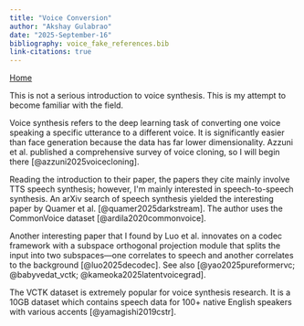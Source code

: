 ```yaml
---
title: "Voice Conversion"
author: "Akshay Gulabrao"
date: "2025-September-16"
bibliography: voice_fake_references.bib
link-citations: true
---
```

[Home](./index.html)


This is not a serious introduction to voice synthesis. This is my attempt to become familiar with the field.

Voice synthesis refers to the deep learning task of converting one voice speaking a specific utterance to a different voice. It is significantly easier than face generation because the data has far lower dimensionality. Azzuni et al. published a comprehensive survey of voice cloning, so I will begin there [@azzuni2025voicecloning].

Reading the introduction to their paper, the papers they cite mainly involve TTS speech synthesis; however, I'm mainly interested in speech-to-speech synthesis. An arXiv search of speech synthesis yielded the interesting paper by Quamer et al. [@quamer2025darkstream]. The author uses the CommonVoice dataset [@ardila2020commonvoice].

Another interesting paper that I found by Luo et al. innovates on a codec framework with a subspace orthogonal projection module that splits the input into two subspaces—one correlates to speech and another correlates to the background [@luo2025decodec]. See also [@yao2025pureformervc; @babyvedat_vctk; @kameoka2025latentvoicegrad].

The VCTK dataset is extremely popular for voice synthesis research. It is a 10GB dataset which contains speech data for 100+ native English speakers with various accents [@yamagishi2019cstr].